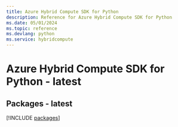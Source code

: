 ```yaml
---
title: Azure Hybrid Compute SDK for Python
description: Reference for Azure Hybrid Compute SDK for Python
ms.date: 05/01/2024
ms.topic: reference
ms.devlang: python
ms.service: hybridcompute
---
```

# Azure Hybrid Compute SDK for Python - latest
## Packages - latest
[!INCLUDE [packages](hybrid-compute-index.md)]